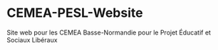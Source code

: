 # CEMEA-PESL-Website
Site web pour les CEMEA Basse-Normandie pour le Projet Éducatif et Sociaux Libéraux
